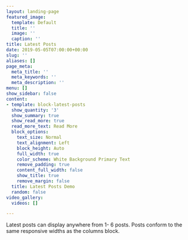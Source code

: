 ```yaml
---
layout: landing-page
featured_image:
  template: Default
  title: ''
  image: ''
  caption: ''
title: Latest Posts
date: 2019-05-05T07:00:00+00:00
slug: ''
aliases: []
page_meta:
  meta_title: ''
  meta_keywords: ''
  meta_description: ''
menu: []
show_sidebar: false
content:
- template: block-latest-posts
  show_quantity: '3'
  show_summary: true
  show_read_more: true
  read_more_text: Read More
  block_options:
    text_size: Normal
    text_alignment: Left
    block_height: Auto
    full_width: true
    color_scheme: White Background Primary Text
    remove_padding: true
    content_full_width: false
    show_title: true
    remove_margin: false
  title: Latest Posts Demo
  random: false
video_gallery:
  videos: []

---
```

Latest posts can display anywhere from 1- 6 posts. Posts conform to the same responsive widths as the columns block.
